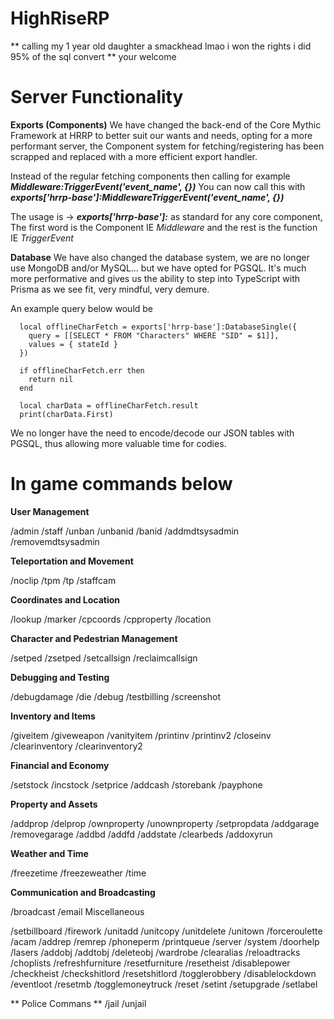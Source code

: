 # HighRiseRP

** calling my 1 year old daughter a smackhead lmao i won the rights i did 95% of the sql convert ** your welcome 

# Server Functionality

**Exports (Components)**
We have changed the back-end of the Core Mythic Framework at HRRP to better suit our wants and needs, opting for a more performant server,
the Component system for fetching/registering has been scrapped and replaced with a more efficient export handler.

Instead of the regular fetching components then calling for example **_Middleware:TriggerEvent('event_name', {})_**
You can now call this with **_exports['hrrp-base']:MiddlewareTriggerEvent('event_name', {})_**

The usage is -> **_exports['hrrp-base']:_** as standard for any core component,
The first word is the Component IE _Middleware_ and the rest is the function IE _TriggerEvent_

**Database**
We have also changed the database system, we are no longer use MongoDB and/or MySQL... but we have opted for PGSQL.
It's much more performative and gives us the ability to step into TypeScript with Prisma as we see fit, very mindful, very demure.

An example query below would be

```
  local offlineCharFetch = exports['hrrp-base']:DatabaseSingle({
    query = [[SELECT * FROM "Characters" WHERE "SID" = $1]],
    values = { stateId }
  })

  if offlineCharFetch.err then
    return nil
  end

  local charData = offlineCharFetch.result
  print(charData.First)
```

We no longer have the need to encode/decode our JSON tables with PGSQL, thus allowing more valuable time for codies.

# In game commands below

**User Management**

/admin
/staff
/unban
/unbanid
/banid
/addmdtsysadmin
/removemdtsysadmin

**Teleportation and Movement**

/noclip
/tpm
/tp
/staffcam

**Coordinates and Location**

/lookup
/marker
/cpcoords
/cpproperty
/location

**Character and Pedestrian Management**

/setped
/zsetped
/setcallsign
/reclaimcallsign

**Debugging and Testing**

/debugdamage
/die
/debug
/testbilling
/screenshot

**Inventory and Items**

/giveitem
/giveweapon
/vanityitem
/printinv
/printinv2
/closeinv
/clearinventory
/clearinventory2

**Financial and Economy**

/setstock
/incstock
/setprice
/addcash
/storebank
/payphone

**Property and Assets**

/addprop
/delprop
/ownproperty
/unownproperty
/setpropdata
/addgarage
/removegarage
/addbd
/addfd
/addstate
/clearbeds
/addoxyrun

**Weather and Time**

/freezetime
/freezeweather
/time

**Communication and Broadcasting**

/broadcast
/email
Miscellaneous

/setbillboard
/firework
/unitadd
/unitcopy
/unitdelete
/unitown
/forceroulette
/acam
/addrep
/remrep
/phoneperm
/printqueue
/server
/system
/doorhelp
/lasers
/addobj
/addtobj
/deleteobj
/wardrobe
/clearalias
/reloadtracks
/choplists
/refreshfurniture
/resetfurniture
/resetheist
/disablepower
/checkheist
/checkshitlord
/resetshitlord
/togglerobbery
/disablelockdown
/eventloot
/resetmb
/togglemoneytruck
/reset
/setint
/setupgrade
/setlabel

** Police Commans **
/jail
/unjail
